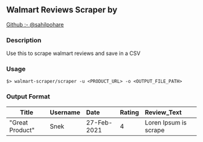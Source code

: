 ## Walmart Reviews Scraper by 
[Github :- @sahilpohare](https://github.com/sahilpohare)

### Description
Use this to scrape walmart reviews and save in a CSV

### Usage
```
$> walmart-scraper/scraper -u <PRODUCT_URL> -o <OUTPUT_FILE_PATH>
```

### Output Format
| Title           | Username           | Date             | Rating           | Review_Text          |
|-----------------|:-------------------|:-----------------|:-----------------|:---------------------|
| "Great Product" | Snek               | 27-Feb-2021      | 4                | Loren Ipsum is scrape|


